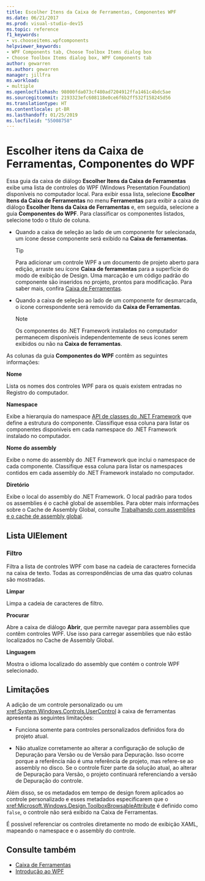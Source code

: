 ```yaml
---
title: Escolher Itens da Caixa de Ferramentas, Componentes WPF
ms.date: 06/21/2017
ms.prod: visual-studio-dev15
ms.topic: reference
f1_keywords:
- vs.chooseitems.wpfcomponents
helpviewer_keywords:
- WPF Components tab, Choose Toolbox Items dialog box
- Choose Toolbox Items dialog box, WPF Components tab
author: gewarren
ms.author: gewarren
manager: jillfra
ms.workload:
- multiple
ms.openlocfilehash: 98000fda073cf480ad7204912ffa1461c4bdc5ae
ms.sourcegitcommit: 2193323efc608118e0ce6f6b2ff532f158245d56
ms.translationtype: HT
ms.contentlocale: pt-BR
ms.lasthandoff: 01/25/2019
ms.locfileid: "55008758"
---
```

# <a name="choose-toolbox-items-wpf-components"></a>Escolher itens da Caixa de Ferramentas, Componentes do WPF

Essa guia da caixa de diálogo **Escolher Itens da Caixa de Ferramentas** exibe uma lista de controles do WPF (Windows Presentation Foundation) disponíveis no computador local. Para exibir essa lista, selecione **Escolher Itens da Caixa de Ferramentas** no menu **Ferramentas** para exibir a caixa de diálogo **Escolher Itens da Caixa de Ferramentas** e, em seguida, selecione a guia **Componentes do WPF**. Para classificar os componentes listados, selecione todo o título de coluna.

- Quando a caixa de seleção ao lado de um componente for selecionada, um ícone desse componente será exibido na **Caixa de ferramentas**.

    > [!TIP]
    > Para adicionar um controle WPF a um documento de projeto aberto para edição, arraste seu ícone **Caixa de ferramentas** para a superfície do modo de exibição de Design. Uma marcação e um código padrão do componente são inseridos no projeto, prontos para modificação. Para saber mais, confira [Caixa de Ferramentas](../../ide/reference/toolbox.md).

- Quando a caixa de seleção ao lado de um componente for desmarcada, o ícone correspondente será removido da **Caixa de Ferramentas**.

    > [!NOTE]
    > Os componentes do .NET Framework instalados no computador permanecem disponíveis independentemente de seus ícones serem exibidos ou não na **Caixa de ferramentas**.

As colunas da guia **Componentes do WPF** contêm as seguintes informações:

**Nome**

Lista os nomes dos controles WPF para os quais existem entradas no Registro do computador.

**Namespace**

Exibe a hierarquia do namespace [API de classes do .NET Framework](/dotnet/api/?view=netframework-4.7) que define a estrutura do componente. Classifique essa coluna para listar os componentes disponíveis em cada namespace do .NET Framework instalado no computador.

**Nome do assembly**

Exibe o nome do assembly do .NET Framework que inclui o namespace de cada componente. Classifique essa coluna para listar os namespaces contidos em cada assembly do .NET Framework instalado no computador.

**Diretório**

Exibe o local do assembly do .NET Framework. O local padrão para todos os assemblies é o cachê global de assemblies. Para obter mais informações sobre o Cache de Assembly Global, consulte [Trabalhando com assemblies e o cache de assembly global](/dotnet/framework/app-domains/working-with-assemblies-and-the-gac).

## <a name="uielement-list"></a>Lista UIElement

### <a name="filter"></a>Filtro

Filtra a lista de controles WPF com base na cadeia de caracteres fornecida na caixa de texto. Todas as correspondências de uma das quatro colunas são mostradas.

**Limpar**

Limpa a cadeia de caracteres de filtro.

**Procurar**

Abre a caixa de diálogo **Abrir**, que permite navegar para assemblies que contêm controles WPF. Use isso para carregar assemblies que não estão localizados no Cache de Assembly Global.

**Linguagem**

Mostra o idioma localizado do assembly que contém o controle WPF selecionado.

## <a name="limitations"></a>Limitações

A adição de um controle personalizado ou um <xref:System.Windows.Controls.UserControl> à caixa de ferramentas apresenta as seguintes limitações:

- Funciona somente para controles personalizados definidos fora do projeto atual.

- Não atualize corretamente ao alterar a configuração de solução de Depuração para Versão ou de Versão para Depuração. Isso ocorre porque a referência não é uma referência de projeto, mas refere-se ao assembly no disco. Se o controle fizer parte da solução atual, ao alterar de Depuração para Versão, o projeto continuará referenciando a versão de Depuração do controle.

Além disso, se os metadados em tempo de design forem aplicados ao controle personalizado e esses metadados especificarem que o <xref:Microsoft.Windows.Design.ToolboxBrowsableAttribute> é definido como `false`, o controle não será exibido na Caixa de Ferramentas.

É possível referenciar os controles diretamente no modo de exibição XAML, mapeando o namespace e o assembly do controle.

## <a name="see-also"></a>Consulte também

- [Caixa de Ferramentas](../../ide/reference/toolbox.md)
- [Introdução ao WPF](../../designers/getting-started-with-wpf.md)
